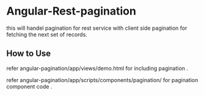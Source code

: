 # Angular-Rest-pagination

this will handel pagination for rest service with client side pagination for fetching the next set of records.

## How to Use 

refer angular-pagination/app/views/demo.html for including pagination .


refer angular-pagination/app/scripts/components/pagination/ for pagination component code .

